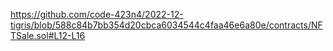 https://github.com/code-423n4/2022-12-tigris/blob/588c84b7bb354d20cbca6034544c4faa46e6a80e/contracts/NFTSale.sol#L12-L16
